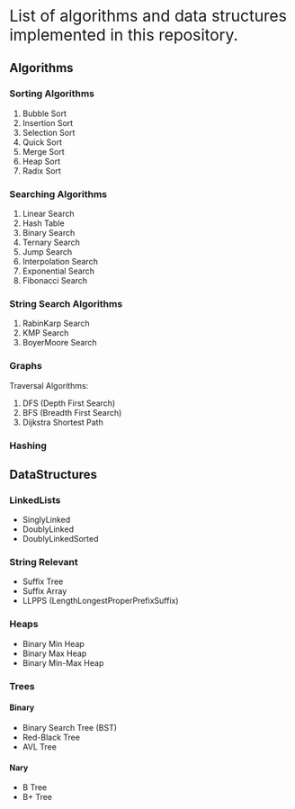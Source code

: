 <span style="font-size:2em;">List of algorithms and data structures implemented in this repository.</span>

## **Algorithms**

### Sorting Algorithms
1. Bubble Sort
1. Insertion Sort
1. Selection Sort
1. Quick Sort
1. Merge Sort
1. Heap Sort
1. Radix Sort


### Searching Algorithms

1. Linear Search
1. Hash Table
1. Binary Search
1. Ternary Search
1. Jump Search
1. Interpolation Search
1. Exponential Search
1. Fibonacci Search

### String Search Algorithms

1. RabinKarp Search
1. KMP Search
1. BoyerMoore Search


###  Graphs

Traversal Algorithms:
1. DFS (Depth First Search)
1. BFS (Breadth First Search)
1. Dijkstra Shortest Path


### Hashing

## **DataStructures**

### LinkedLists

* SinglyLinked
* DoublyLinked
* DoublyLinkedSorted


### String Relevant

* Suffix Tree
* Suffix Array
* LLPPS (LengthLongestProperPrefixSuffix)

### Heaps

* Binary Min Heap
* Binary Max Heap
* Binary Min-Max Heap

### Trees
#### Binary
* Binary Search Tree (BST)
* Red-Black Tree
* AVL Tree
#### Nary
* B Tree
* B+ Tree
